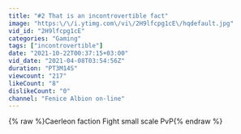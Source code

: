 ```yaml
---
title: "#2 That is an incontrovertible fact"
image: "https:\/\/i.ytimg.com\/vi\/2H9lfcpg1cE\/hqdefault.jpg"
vid_id: "2H9lfcpg1cE"
categories: "Gaming"
tags: ["incontrovertible"]
date: "2021-10-22T00:37:15+03:00"
vid_date: "2021-04-08T03:54:56Z"
duration: "PT3M14S"
viewcount: "217"
likeCount: "8"
dislikeCount: "0"
channel: "Fenice Albion on-line"
---
```

{% raw %}Caerleon faction Fight small scale PvP{% endraw %}
